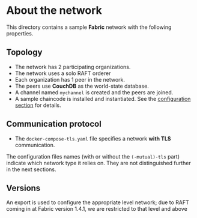 # About the network

This directory contains a sample __Fabric__ network with the following properties.

## Topology
* The network has 2 participating organizations.
* The network uses a solo RAFT orderer
* Each organization has 1 peer in the network.
* The peers use __CouchDB__ as the world-state database.
* A channel named `mychannel` is created and the peers are joined.
* A sample chaincode is installed and instantiated. See the [configuration section](#platform-configurations) for details.

## Communication protocol
* The `docker-compose-tls.yaml` file specifies a network __with TLS__ communication.

The configuration files names (with or without the `(-mutual)-tls` part) indicate which network type it relies on. They are not distinguished further in the next sections.

## Versions
An export is used to configure the appropriate level network; due to RAFT coming in at Fabric version 1.4.1, we are restricted to that level and above